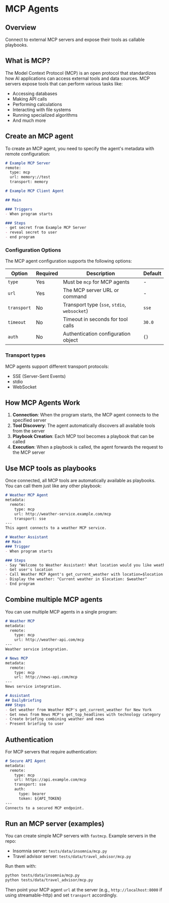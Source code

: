 # MCP Agents

## Overview

Connect to external MCP servers and expose their tools as callable playbooks.

## What is MCP?

The Model Context Protocol (MCP) is an open protocol that standardizes how AI applications can access external tools and data sources. MCP servers expose tools that can perform various tasks like:

- Accessing databases
- Making API calls
- Performing calculations
- Interacting with file systems
- Running specialized algorithms
- And much more

## Create an MCP agent

To create an MCP agent, you need to specify the agent's metadata with remote configuration:

```md
# Example MCP Server
remote:
  type: mcp
  url: memory://test
  transport: memory

# Example MCP Client Agent

## Main

### Triggers
- When program starts

### Steps
- get secret from Example MCP Server
- reveal secret to user
- end program
```

### Configuration Options

The MCP agent configuration supports the following options:

| Option | Required | Description | Default |
|--------|----------|-------------|---------|
| `type` | Yes | Must be `mcp` for MCP agents | - |
| `url` | Yes | The MCP server URL or command | - |
| `transport` | No | Transport type (`sse`, `stdio`, `websocket`) | `sse` |
| `timeout` | No | Timeout in seconds for tool calls | `30.0` |
| `auth` | No | Authentication configuration object | `{}` |

### Transport types

MCP agents support different transport protocols:

- SSE (Server-Sent Events)
- stdio
- WebSocket

## How MCP Agents Work

1. **Connection**: When the program starts, the MCP agent connects to the specified server
2. **Tool Discovery**: The agent automatically discovers all available tools from the server
3. **Playbook Creation**: Each MCP tool becomes a playbook that can be called
4. **Execution**: When a playbook is called, the agent forwards the request to the MCP server

## Use MCP tools as playbooks

Once connected, all MCP tools are automatically available as playbooks. You can call them just like any other playbook:

```md
# Weather MCP Agent
metadata:
  remote:
    type: mcp
    url: http://weather-service.example.com/mcp
    transport: sse
---
This agent connects to a weather MCP service.

# Weather Assistant
## Main
### Trigger
- When program starts

### Steps
- Say "Welcome to Weather Assistant! What location would you like weather for?"
- Get user's location
- Call Weather MCP Agent's get_current_weather with location=$location
- Display the weather: "Current weather in $location: $weather"
- End program
```

## Combine multiple MCP agents

You can use multiple MCP agents in a single program:

```md
# Weather MCP
metadata:
  remote:
    type: mcp
    url: http://weather-api.com/mcp
---
Weather service integration.

# News MCP
metadata:
  remote:
    type: mcp
    url: http://news-api.com/mcp
---
News service integration.

# Assistant
## DailyBriefing
### Steps
- Get weather from Weather MCP's get_current_weather for New York
- Get news from News MCP's get_top_headlines with technology category
- Create briefing combining weather and news
- Present briefing to user
```

## Authentication

For MCP servers that require authentication:

```md
# Secure API Agent
metadata:
  remote:
    type: mcp
    url: https://api.example.com/mcp
    transport: sse
    auth:
      type: bearer
      token: ${API_TOKEN}
---
Connects to a secured MCP endpoint.
```

## Run an MCP server (examples)

You can create simple MCP servers with `fastmcp`. Example servers in the repo:

- Insomnia server: `tests/data/insomnia/mcp.py`
- Travel advisor server: `tests/data/travel_advisor/mcp.py`

Run them with:

```bash
python tests/data/insomnia/mcp.py
python tests/data/travel_advisor/mcp.py
```

Then point your MCP agent `url` at the server (e.g., `http://localhost:8000` if using streamable-http) and set `transport` accordingly.
